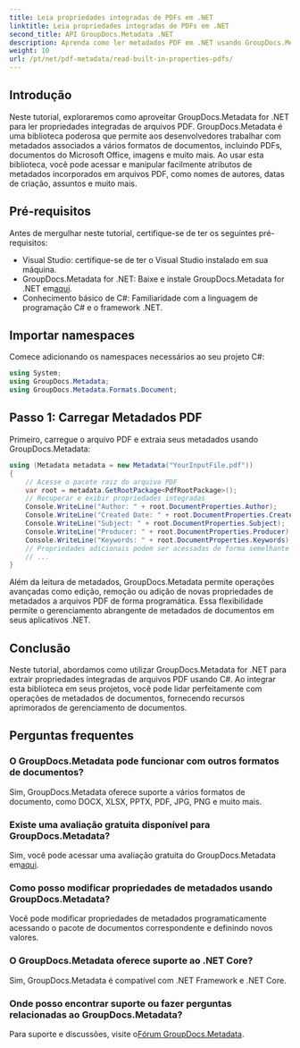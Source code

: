 ```yaml
---
title: Leia propriedades integradas de PDFs em .NET
linktitle: Leia propriedades integradas de PDFs em .NET
second_title: API GroupDocs.Metadata .NET
description: Aprenda como ler metadados PDF em .NET usando GroupDocs.Metadata. Acesse nomes de autores, datas de criação, assuntos e muito mais com código C#.
weight: 10
url: /pt/net/pdf-metadata/read-built-in-properties-pdfs/
---
```

## Introdução
Neste tutorial, exploraremos como aproveitar GroupDocs.Metadata for .NET para ler propriedades integradas de arquivos PDF. GroupDocs.Metadata é uma biblioteca poderosa que permite aos desenvolvedores trabalhar com metadados associados a vários formatos de documentos, incluindo PDFs, documentos do Microsoft Office, imagens e muito mais. Ao usar esta biblioteca, você pode acessar e manipular facilmente atributos de metadados incorporados em arquivos PDF, como nomes de autores, datas de criação, assuntos e muito mais.
## Pré-requisitos
Antes de mergulhar neste tutorial, certifique-se de ter os seguintes pré-requisitos:
- Visual Studio: certifique-se de ter o Visual Studio instalado em sua máquina.
-  GroupDocs.Metadata for .NET: Baixe e instale GroupDocs.Metadata for .NET em[aqui](https://releases.groupdocs.com/metadata/net/).
- Conhecimento básico de C#: Familiaridade com a linguagem de programação C# e o framework .NET.

## Importar namespaces
Comece adicionando os namespaces necessários ao seu projeto C#:
```csharp
using System;
using GroupDocs.Metadata;
using GroupDocs.Metadata.Formats.Document;
```
## Passo 1: Carregar Metadados PDF
Primeiro, carregue o arquivo PDF e extraia seus metadados usando GroupDocs.Metadata:
```csharp
using (Metadata metadata = new Metadata("YourInputFile.pdf"))
{
    // Acesse o pacote raiz do arquivo PDF
    var root = metadata.GetRootPackage<PdfRootPackage>();
    // Recuperar e exibir propriedades integradas
    Console.WriteLine("Author: " + root.DocumentProperties.Author);
    Console.WriteLine("Created Date: " + root.DocumentProperties.CreatedDate);
    Console.WriteLine("Subject: " + root.DocumentProperties.Subject);
    Console.WriteLine("Producer: " + root.DocumentProperties.Producer);
    Console.WriteLine("Keywords: " + root.DocumentProperties.Keywords);
    // Propriedades adicionais podem ser acessadas de forma semelhante
    // ...
}
```
Além da leitura de metadados, GroupDocs.Metadata permite operações avançadas como edição, remoção ou adição de novas propriedades de metadados a arquivos PDF de forma programática. Essa flexibilidade permite o gerenciamento abrangente de metadados de documentos em seus aplicativos .NET.
## Conclusão
Neste tutorial, abordamos como utilizar GroupDocs.Metadata for .NET para extrair propriedades integradas de arquivos PDF usando C#. Ao integrar esta biblioteca em seus projetos, você pode lidar perfeitamente com operações de metadados de documentos, fornecendo recursos aprimorados de gerenciamento de documentos.

## Perguntas frequentes
### O GroupDocs.Metadata pode funcionar com outros formatos de documentos?
Sim, GroupDocs.Metadata oferece suporte a vários formatos de documento, como DOCX, XLSX, PPTX, PDF, JPG, PNG e muito mais.
### Existe uma avaliação gratuita disponível para GroupDocs.Metadata?
Sim, você pode acessar uma avaliação gratuita do GroupDocs.Metadata em[aqui](https://releases.groupdocs.com/).
### Como posso modificar propriedades de metadados usando GroupDocs.Metadata?
Você pode modificar propriedades de metadados programaticamente acessando o pacote de documentos correspondente e definindo novos valores.
### O GroupDocs.Metadata oferece suporte ao .NET Core?
Sim, GroupDocs.Metadata é compatível com .NET Framework e .NET Core.
### Onde posso encontrar suporte ou fazer perguntas relacionadas ao GroupDocs.Metadata?
 Para suporte e discussões, visite o[Fórum GroupDocs.Metadata](https://forum.groupdocs.com/c/metadata/14).